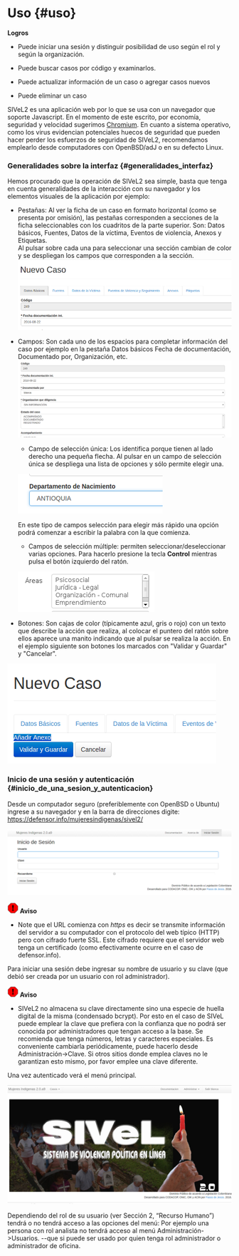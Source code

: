 
# Uso  {#uso}

**Logros**

* Puede iniciar una sesión y distinguir posibilidad de uso según el rol y según la 
organización.

* Puede buscar casos por código y examinarlos.

* Puede actualizar información de un caso o agregar casos nuevos

* Puede eliminar un caso

SIVeL2 es una aplicación web por lo que se usa con un navegador que soporte 
Javascript. En el momento de este escrito, por economía, seguridad y velocidad 
sugerimos [Chromium](https://www.google.com/chrome/browser/desktop/index.html). 
En cuanto a sistema operativo, como los virus evidencian potenciales huecos de 
seguridad que pueden hacer perder los esfuerzos de seguridad de SIVeL2, 
recomendamos emplearlo desde computadores con OpenBSD/adJ o en su defecto Linux.


### Generalidades sobre la interfaz {#generalidades_interfaz}
Hemos procurado que la operación de SIVeL2 sea simple, basta que tenga en cuenta 
generalidades de la interacción con su navegador y los elementos visuales
de la aplicación por ejemplo:

* Pestañas: Al ver la ficha de un caso en formato horizontal (como se presenta 
por omisión), las pestañas corresponden a secciones de la ficha seleccionables 
con los cuadritos de la parte superior.  Son: Datos básicos, Fuentes, 
Datos de la víctima, Eventos de violencia, Anexos y Etiquetas.  
Al pulsar sobre cada una para seleccionar una sección cambian de color y se 
despliegan los campos que corresponden a la sección.
 ![Pestañas](img/ej-pestanas.png)

* Campos: Son cada uno de los espacios para completar información del caso por 
ejemplo en la pestaña Datos básicos Fecha de documentación, 
Documentado por, Organización, etc.  
![Campos](img/ej-campos.png)

	* Campo de selección única: Los identifica porque tienen al lado
	derecho una pequeña flecha. Al pulsar en un campo de selección única se 
	despliega una lista de opciones y sólo permite elegir una.

	![Campo de selección única](img/seleccion_unica.png)

	En este tipo de campos selección para elegir más rápido una opción 
	podrá comenzar a escribir la palabra con la que comienza.

	* Campos de selección múltiple: permiten seleccionar/deseleccionar 
	varias opciones. Para hacerlo presione la tecla **Control** mientras 
	pulsa el botón izquierdo del ratón.

	![Campo de selección múltiple](img/selmultiple.png)

* Botones: Son cajas de color (típicamente azul, gris  o rojo) con un texto 
que describe la acción que realiza, al colocar el puntero del ratón sobre ellos 
aparece una manito indicando que al pulsar se realiza la acción. En el
ejemplo siguiente son botones los marcados con "Validar y Guardar" y 
"Cancelar".

![Botones](img/ej-botones.png)


### Inicio de una sesión y autenticación {#inicio_de_una_sesion_y_autenticacion}

Desde un computador seguro (preferiblemente con OpenBSD o Ubuntu) ingrese a su 
navegador y en la barra de direcciones digite: 
<https://defensor.info/mujeresindigenas/sivel2/>

![Autenticación](img/autenticacion.png)

![Aviso](img/aviso.png)	
**Aviso**

* Note que el URL comienza con *https* es decir se transmite información del servidor 
a su computador con el protocolo del web típico (HTTP) pero con cifrado fuerte SSL. 
Este cifrado requiere que el servidor web tenga un certificado (como efectivamente
ocurre en el caso de defensor.info).

Para iniciar una sesión debe ingresar su nombre de usuario y su clave (que debió 
ser creada por un usuario con rol administrador).

![Aviso](img/aviso.png)	
**Aviso**

* SIVeL2 no almacena su clave directamente sino una especie de huella digital de la 
misma (condensado bcrypt). Por esto en el caso de SIVeL puede emplear la clave que 
prefiera con la confianza que no podrá ser conocida por administradores que tengan acceso a la base. 
Se recomienda que tenga números, letras y caracteres especiales. 
Es conveniente cambiarla periódicamente, puede hacerlo desde Administración->Clave.
Si otros sitios donde emplea claves no le garantizan esto mismo, por favor emplee una
clave diferente.

Una vez autenticado verá el menú principal.

![Menu Principal](img/menu_principal.png)

Dependiendo del rol de su usuario (ver Sección 2, “Recurso Humano”) tendrá o no 
tendrá acceso a las opciones del menú: Por ejemplo una persona con rol analista no 
tendrá acceso al menú Administración->Usuarios. --que si puede ser usado por
quien tenga rol administrador o administrador de oficina.


